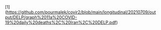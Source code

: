 

[1]
(https://github.com/pourmalek/covir2/blob/main/longitudinal/20210709/output/DELP/graph%2011a%20COVID-19%20daily%20deaths%2C%20Iran%2C%20DELP.pdf)

